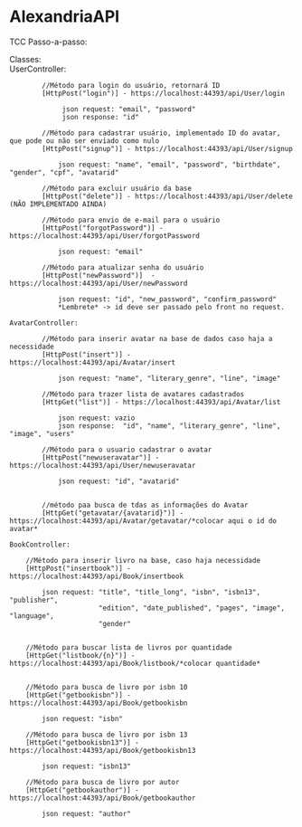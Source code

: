 # AlexandriaAPI
TCC
Passo-a-passo:

 Classes:	
	UserController:			

			//Método para login do usuário, retornará ID
 			[HttpPost("login")] - https://localhost:44393/api/User/login
			
 				 json request: "email", "password"
				 json response: "id"

			//Método para cadastrar usuário, implementado ID do avatar, que pode ou não ser enviado como nulo 
 			[HttpPost("signup")] - https://localhost:44393/api/User/signup	
			
 				json request: "name", "email", "password", "birthdate", "gender", "cpf", "avatarid"

			//Método para excluir usuário da base
 			[HttpPost("delete")] - https://localhost:44393/api/User/delete (NÃO IMPLEMENTADO AINDA)			

			//Método para envio de e-mail para o usuário
 			[HttpPost("forgotPassword")] - https://localhost:44393/api/User/forgotPassword				

 				json request: "email"

			//Método para atualizar senha do usuário
 			[HttpPost("newPassword")]  - https://localhost:44393/api/User/newPassword				

 				json request: "id", "new_password", "confirm_password"
				*Lembrete* -> id deve ser passado pelo front no request.
	
	AvatarController:
	
			//Método para inserir avatar na base de dados caso haja a necessidade 
			[HttpPost("insert")] - https://localhost:44393/api/Avatar/insert
			
				json request: "name", "literary_genre", "line", "image"
				
			//Método para trazer lista de avatares cadastrados	
			[HttpGet("list")] - https://localhost:44393/api/Avatar/list	
			
				json request: vazio
				json response:  "id", "name", "literary_genre", "line", "image", "users"
				
			//Método para o usuario cadastrar o avatar
			[HttpPost("newuseravatar")] - https://localhost:44393/api/User/newuseravatar
		
				json request: "id", "avatarid"

				
			//método paa busca de tdas as informações do Avatar
			[HttpGet("getavatar/{avatarid}")] - https://localhost:44393/api/Avatar/getavatar/*colocar aqui o id do avatar*
				
	BookController:

		//Método para inserir livro na base, caso haja necessidade
		[HttpPost("insertbook")] - https://localhost:44393/api/Book/insertbook
		
			json request: "title", "title_long", "isbn", "isbn13", "publisher",
						  "edition", "date_published", "pages", "image", "language",
						  "gender"


		//Método para buscar lista de livros por quantidade
		[HttpGet("listbook/{n}")] - https://localhost:44393/api/Book/listbook/*colocar quantidade*
		
		
		//Método para busca de livro por isbn 10		
		[HttpGet("getbookisbn")] - https://localhost:44393/api/Book/getbookisbn
				
			json request: "isbn"

		//Método para busca de livro por isbn 13		
		[HttpGet("getbookisbn13")] - https://localhost:44393/api/Book/getbookisbn13
				
			json request: "isbn13"

		//Método para busca de livro por autor
		[HttpGet("getbookauthor")] - https://localhost:44393/api/Book/getbookauthor
		
			json request: "author"			
				
				
			
			
				
			
			
